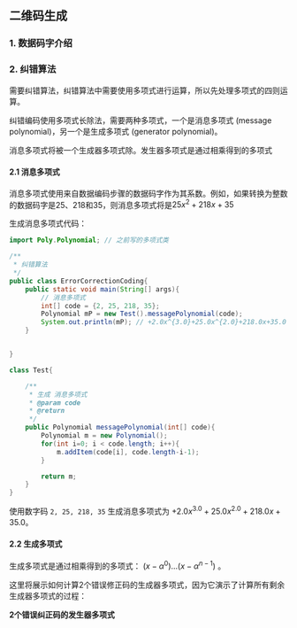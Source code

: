 ## 二维码生成



### 1. 数据码字介绍



### 2. 纠错算法

需要纠错算法，纠错算法中需要使用多项式进行运算，所以先处理多项式的四则运算。



纠错编码使用多项式长除法，需要两种多项式，一个是消息多项式 (message polynomial)，另一个是生成多项式 (generator polynomial)。

消息多项式将被一个生成器多项式除。发生器多项式是通过相乘得到的多项式  

#### 2.1 消息多项式

消息多项式使用来自数据编码步骤的数据码字作为其系数。例如，如果转换为整数的数据码字是25、218和35，则消息多项式将是$25x^2 + 218x + 35$

生成消息多项式代码：

```java
import Poly.Polynomial; // 之前写的多项式类

/**
 * 纠错算法
 */
public class ErrorCorrectionCoding{
    public static void main(String[] args){
        // 消息多项式
        int[] code = {2, 25, 218, 35};
        Polynomial mP = new Test().messagePolynomial(code);
        System.out.println(mP); // +2.0x^{3.0}+25.0x^{2.0}+218.0x+35.0
    }


}

class Test{

    /**
     * 生成 消息多项式
     * @param code
     * @return
     */
    public Polynomial messagePolynomial(int[] code){
        Polynomial m = new Polynomial();
        for(int i=0; i < code.length; i++){
            m.addItem(code[i], code.length-i-1);
        }

        return m;
    }
}
```

使用数字码 `2, 25, 218, 35` 生成消息多项式为 $+2.0x^{3.0}+25.0x^{2.0}+218.0x+35.0$。

#### 2.2 生成多项式

生成多项式是通过相乘得到的多项式： $(x - α^0) ... (x - α^{n-1})$ 。

这里将展示如何计算2个错误修正码的生成器多项式，因为它演示了计算所有剩余生成器多项式的过程：

**2个错误纠正码的发生器多项式**

